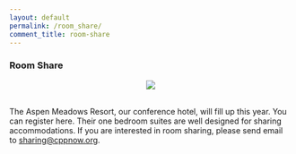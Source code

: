 ```yaml
---
layout: default
permalink: /room_share/
comment_title: room-share
---
```


### Room Share

<div style="text-align:center;">
   <img src="{{site.baseurl}}/images/room_share.jpg" />
</div>

<br />

The Aspen Meadows Resort, our conference hotel, will fill up this year. You can register here. Their one bedroom suites are well designed for sharing accommodations. If you are interested in room sharing, please send email to [sharing@cppnow.org](sharing@cppnow.org).

